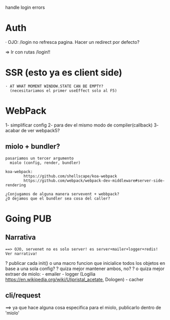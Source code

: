 handle login errors









# Auth

 · OJO: /login no refresca pagina. Hacer un redirect por defecto?

 => Ir con rutas /login!!

# SSR (esto ya es client side)

	· AT WHAT MOMENT WINDOW.STATE CAN BE EMPTY?
	  (necesitariamos el primer useEffect solo al F5)

# WebPack
  1- simplificar config
	2- para dev el mismo modo de compiler(callback)
  3- acabar de ver webpack5?

## miolo + bundler?
	pasariamos un tercer argumento
	  miolo (config, render, bundler)
	
	koa-webpack:
			https://github.com/shellscape/koa-webpack
			https://github.com/webpack/webpack-dev-middleware#server-side-rendering

	¿Conjugamos de alguna manera servevent + webbpack?
	¿O dejamos que el bundler sea cosa del caller?

# Going PUB

## Narrativa
  
	==> OJO, servenet no es solo server! es server+mailer+logger+redis! Ver narrativa!

  ? publicar cada init() o una macro funcion que inicialice todos los objetos en base a una sola config?
	? quiza mejor mantener ambos, no?
	? o quiza mejor extraer de miolo:
	  - emailer
		- logger (Logilia https://en.wikipedia.org/wiki/Ulipristal_acetate, Dologen)
		- cacher


## cli/request

  ==> ya que hace alguna cosa especifica para el miolo,
	    publicarlo dentro de 'miolo'
	 